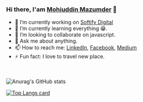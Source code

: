 ### Hi there, I'am [Mohiuddin Mazumder](https://mohiuddin-mazumder.web.app/) 👋 

- 🔭 I’m currently working on [Softify Digital](https://www.softifydigital.com/)
- 🌱 I’m currently learning everything 😁.
- 👯 I’m looking to collaborate on javascript.
- 💬 Ask me about anything.
- 📫 How to reach me: [LinkedIn](https://www.linkedin.com/in/mohiuddin-mazumder-2385961b1/), 
                       [Facebook](https://www.facebook.com/profile.php?id=100008983153416), 
                       [Medium](https://mohiuddinmazumder94.medium.com/)
- ⚡ Fun fact: I love to travel new place.

<br/>

<!-- ### Languages and Tools:

[<img align="left" alt="Visual Studio Code" width="26px" src="https://raw.githubusercontent.com/github/explore/80688e429a7d4ef2fca1e82350fe8e3517d3494d/topics/visual-studio-code/visual-studio-code.png" />]
[<img align="left" alt="HTML5" width="26px" src="https://raw.githubusercontent.com/github/explore/80688e429a7d4ef2fca1e82350fe8e3517d3494d/topics/html/html.png" />]
[<img align="left" alt="CSS3" width="26px" src="https://raw.githubusercontent.com/github/explore/80688e429a7d4ef2fca1e82350fe8e3517d3494d/topics/css/css.png" />]
[<img align="left" alt="Sass" width="26px" src="https://raw.githubusercontent.com/github/explore/80688e429a7d4ef2fca1e82350fe8e3517d3494d/topics/sass/sass.png" />]
[<img align="left" alt="JavaScript" width="26px" src="https://raw.githubusercontent.com/github/explore/80688e429a7d4ef2fca1e82350fe8e3517d3494d/topics/javascript/javascript.png" />]
[<img align="left" alt="React" width="26px" src="https://raw.githubusercontent.com/github/explore/80688e429a7d4ef2fca1e82350fe8e3517d3494d/topics/react/react.png" />]
[<img align="left" alt="Node.js" width="26px" src="https://raw.githubusercontent.com/github/explore/80688e429a7d4ef2fca1e82350fe8e3517d3494d/topics/nodejs/nodejs.png" />]
[<img align="left" alt="MongoDB" width="26px" src="https://raw.githubusercontent.com/github/explore/80688e429a7d4ef2fca1e82350fe8e3517d3494d/topics/mongodb/mongodb.png" />]
[<img align="left" alt="Git" width="26px" src="https://raw.githubusercontent.com/github/explore/80688e429a7d4ef2fca1e82350fe8e3517d3494d/topics/git/git.png" />]
[<img align="left" alt="GitHub" width="26px" src="https://raw.githubusercontent.com/github/explore/78df643247d429f6cc873026c0622819ad797942/topics/github/github.png" />]
[<img align="left" alt="HTML5" width="26px" src="https://raw.githubusercontent.com/github/explore/80688e429a7d4ef2fca1e82350fe8e3517d3494d/topics/terminal/terminal.png" />]
 -->

![Anurag's GitHub stats](https://github-readme-stats.vercel.app/api?username=webdevelopermohiuddin&count_private=true)

[![Top Langs card](https://github-readme-stats.vercel.app/api/top-langs/?username=webdevelopermohiuddin&card_width=550)](https://github.com/webdevelopermohiuddin/webdevelopermohiuddin) 

<br/>
<br/>


